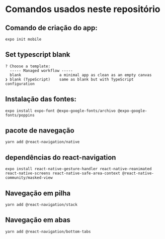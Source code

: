 # Comandos usados neste repositório

## Comando de criação do app:
```
expo init mobile
```
## Set typescript blank
```
? Choose a template: 
  ----- Managed workflow -----
  blank                 a minimal app as clean as an empty canvas 
❯ blank (TypeScript)    same as blank but with TypeScript configuration 
```
## Instalação das fontes:
```
expo install expo-font @expo-google-fonts/archivo @expo-google-fonts/poppins
```

## pacote de navegação
```
yarn add @react-navigation/native
```

## dependências do react-navigation
```
expo install react-native-gesture-handler react-native-reanimated react-native-screens react-native-safe-area-context @react-native-community/masked-view
```

## Navegação em pilha
```
yarn add @react-navigation/stack
```

## Navegação em abas
```
yarn add @react-navigation/bottom-tabs
```